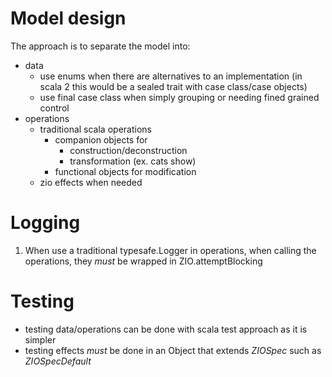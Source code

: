 # Model design
The approach is to separate the model into:
- data
  - use enums when there are alternatives to an implementation (in scala 2 this would be a sealed trait with case class/case objects)
  - use final case class when simply grouping or needing fined grained control
- operations
  - traditional scala operations
    - companion objects for
      - construction/deconstruction
      - transformation (ex. cats show)
    - functional objects for modification
  - zio effects when needed

# Logging
1. When use a traditional typesafe.Logger in operations, when calling the operations, they  *must* be wrapped in ZIO.attemptBlocking

# Testing
- testing data/operations can be done with scala test approach as it is simpler
- testing effects *must* be done in an Object that extends _ZIOSpec_ such as _ZIOSpecDefault_